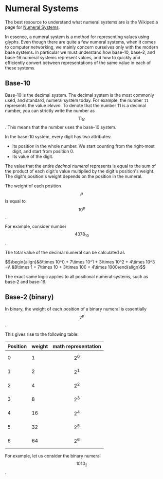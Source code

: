 # Numeral Systems

The best resource to understand what numeral systems are is the Wikipedia page for [Numeral Systems](https://en.wikipedia.org/wiki/Numeral_system).

In essence, a numeral system is a method for representing values using glyphs. Even though there are quite a few numeral systems, when it comes to computer networking, we mainly concern ourselves only with the modern base systems. In particular we must understand how base-10, base-2, and base-16 numeral systems represent values, and how to quickly and efficiently convert between representations of the same value in each of these systems.

## Base-10

Base-10 is the decimal system. The decimal system is the most commonly used, and standard, numeral system today. For example, the number `11` represents the value _eleven_. To denote that the number 11 is a decimal number, you can strictly write the number as <span>$$ 11_{10} $$</span>. This means that the number uses the base-10 system.

In the base-10 system, every digit has two attributes:

* Its position in the whole number. We start counting from the right-most digit, and start from position 0.
* Its value of the digit.

The value that the entire _decimal numeral_ represents is equal to the sum of the product of each digit's value multiplied by the digit's position's weight. The digit's position's weight depends on the position in the numeral.

The weight of each position <span>$$ p $$</span> is equal to <span>$$ 10^p $$</span>.

For example, consider number <span>$$4378_{10}$$</span>.

The total value of the decimal numeral can be calculated as

<div>
$$\begin{align}&8\times 10^0 + 7\times 10^1 + 3\times 10^2 + 4\times 10^3 =\\
&8\times 1 + 7\times 10 + 3\times 100 + 4\times 1000\end{align}$$
</div>

The exact same logic applies to all positional numeral systems, such as base-2 and base-16.

## Base-2 (binary)

In binary, the weight of each position of a binary numeral is essentially <span>$$ 2^p $$</span>.

This gives rise to the following table:


| Position  | weight | math representation   |
| --------- | ------ | --------------------- |
| 0         | 1      | <span>$$2^0$$</span>  |
| 1         | 2      | <span>$$2^1$$</span>  |
| 2         | 4      | <span>$$2^2$$</span>  |
| 3         | 8      | <span>$$2^3$$</span>  |
| 4         | 16     | <span>$$2^4$$</span>  |
| 5         | 32     | <span>$$2^5$$</span>  |
| 6         | 64     | <span>$$2^6$$</span>  |

For example, let us consider the binary numeral <span>$$1010_2$$</span>.
